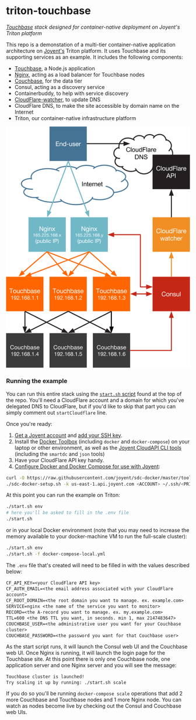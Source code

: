triton-touchbase
==========

*[Touchbase](https://github.com/couchbaselabs/touchbase) stack designed for container-native deployment on Joyent's Triton platform*

This repo is a demonstation of a multi-tier container-native application architecture on [Joyent's](https://www.joyent.com/) Triton platform. It uses Touchbase and its supporting services as an example. It includes the following components:

- [Touchbase](https://www.joyent.com/blog/how-to-dockerize-a-complete-application#touchbase), a Node.js application
- [Nginx](https://www.joyent.com/blog/how-to-dockerize-a-complete-application#nginx), acting as a load balancer for Touchbase nodes
- [Couchbase](https://www.joyent.com/blog/how-to-dockerize-a-complete-application#couchbase), for the data tier
- Consul, acting as a discovery service
- Containerbuddy, to help with service discovery
- [CloudFlare-watcher](https://www.joyent.com/blog/how-to-dockerize-a-complete-application#cloudflare-watcher), to update DNS
- CloudFlare DNS, to make the site accessible by domain name on the Internet
- Triton, our container-native infrastructure platform

![Diagram of Touchbase architecture](./doc/triton-touchbase.png)

### Running the example

You can run this entire stack using the [`start.sh` script](https://github.com/tgross/triton-touchbase/blob/master/start.sh) found at the top of the repo. You'll need a CloudFlare account and a domain for which you've delegated DNS to CloudFlare, but if you'd like to skip that part you can simply comment out `startCloudflare` line.

Once you're ready:

1. [Get a Joyent account](https://my.joyent.com/landing/signup/) and [add your SSH key](https://docs.joyent.com/public-cloud/getting-started).
1. Install the [Docker Toolbox](https://docs.docker.com/installation/mac/) (including `docker` and `docker-compose`) on your laptop or other environment, as well as the [Joyent CloudAPI CLI tools](https://apidocs.joyent.com/cloudapi/#getting-started) (including the `smartdc` and `json` tools)
1. Have your CloudFlare API key handy.
1. [Configure Docker and Docker Compose for use with Joyent](https://docs.joyent.com/public-cloud/api-access/docker):

```bash
curl -O https://raw.githubusercontent.com/joyent/sdc-docker/master/tools/sdc-docker-setup.sh && chmod +x sdc-docker-setup.sh
./sdc-docker-setup.sh -k us-east-1.api.joyent.com <ACCOUNT> ~/.ssh/<PRIVATE_KEY_FILE>
```


At this point you can run the example on Triton:

```bash
./start.sh env
# here you'll be asked to fill in the .env file
./start.sh

```

or in your local Docker environment (note that you may need to increase the memory available to your docker-machine VM to run the full-scale cluster):

```bash
./start.sh env
./start.sh -f docker-compose-local.yml

```

The `.env` file that's created will need to be filled in with the values described below:

```
CF_API_KEY=<your CloudFlare API key>
CF_AUTH_EMAIL=<the email address associated with your CloudFlare account>
CF_ROOT_DOMAIN=<the root domain you want to manage. ex. example.com>
SERVICE=nginx <the name of the service you want to monitor>
RECORD=<the A-record you want to manage. ex. my.example.com>
TTL=600 <the DNS TTL you want, in seconds. min 1, max 2147483647>
COUCHBASE_USER=<the administrative user you want for your Couchbase cluster>
COUCHBASE_PASSWORD=<the password you want for that Couchbase user>

```

As the start script runs, it will launch the Consul web UI and the Couchbase web UI. Once Nginx is running, it will launch the login page for the Touchbase site. At this point there is only one Couchbase node, one application server and one Nginx server and you will see the message:

```
Touchbase cluster is launched!
Try scaling it up by running: ./start.sh scale
```

If you do so you'll be running `docker-compose scale` operations that add 2 more Couchbase and Touchbase nodes and 1 more Nginx node. You can watch as nodes become live by checking out the Consul and Couchbase web UIs.
